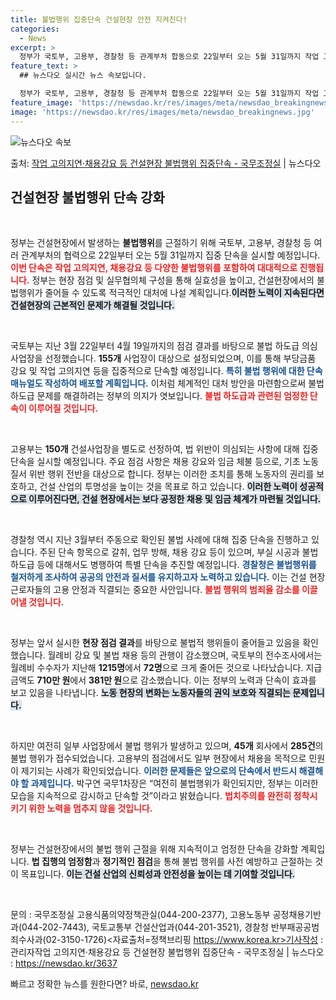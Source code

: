 ```yaml
---
title: 불법행위 집중단속 건설현장 안전 지켜진다!
categories:
  - News
excerpt: >
  정부가 국토부, 고용부, 경찰청 등 관계부처 합동으로 22일부터 오는 5월 31일까지 작업 고의지연채용강요 …
feature_text: >
  ## 뉴스다오 실시간 뉴스 속보입니다.

  정부가 국토부, 고용부, 경찰청 등 관계부처 합동으로 22일부터 오는 5월 31일까지 작업 고의지연채용강요 …
feature_image: 'https://newsdao.kr/res/images/meta/newsdao_breakingnews.jpg'
image: 'https://newsdao.kr/res/images/meta/newsdao_breakingnews.jpg'
---
```


![뉴스다오 속보](https://newsdao.kr/res/images/meta/newsdao_breakingnews.jpg)

<p>출처: <a href="https://newsdao.kr/3637" rel="dofollow">작업 고의지연·채용강요 등 건설현장 불법행위 집중단속 - 국무조정실</a> | 뉴스다오</p>

<h2 data-ke-size="size26">건설현장 불법행위 단속 강화</h2>

<p data-ke-size="size16">&nbsp;</p>

정부는 건설현장에서 발생하는 <b>불법행위</b>를 근절하기 위해 국토부, 고용부, 경찰청 등 여러 관계부처의 협력으로 22일부터 오는 5월 31일까지 집중 단속을 실시할 예정입니다. <b><span style="color: #ee2323;">이번 단속은 작업 고의지연, 채용강요 등 다양한 불법행위를 포함하여 대대적으로 진행됩니다.</span></b> 정부는 현장 점검 및 실무협의체 구성을 통해 실효성을 높이고, 건설현장에서의 불법행위가 줄어들 수 있도록 적극적인 대처에 나설 계획입니다.<b><span style="background-color: #21538527;">이러한 노력이 지속된다면 건설현장의 근본적인 문제가 해결될 것입니다.</span></b>

<p data-ke-size="size16">&nbsp;</p>

국토부는 지난 3월 22일부터 4월 19일까지의 점검 결과를 바탕으로 불법 하도급 의심 사업장을 선정했습니다. <b>155개</b> 사업장이 대상으로 설정되었으며, 이를 통해 부당금품 강요 및 작업 고의지연 등을 집중적으로 단속할 예정입니다. <b><span style="color: #1a5490;">특히 불법 행위에 대한 단속 매뉴얼도 작성하여 배포할 계획입니다.</span></b> 이처럼 체계적인 대처 방안을 마련함으로써 불법 하도급 문제를 해결하려는 정부의 의지가 엿보입니다. <b><span style="color: #ee2323;">불법 하도급과 관련된 엄정한 단속이 이루어질 것입니다.</span></b>

<p data-ke-size="size16">&nbsp;</p>

고용부는 <b>150개</b> 건설사업장을 별도로 선정하여, 법 위반이 의심되는 사항에 대해 집중 단속을 실시할 예정입니다. 주요 점검 사항은 채용 강요와 임금 체불 등으로, 기초 노동 질서 위반 행위 전반을 대상으로 합니다. 정부는 이러한 조치를 통해 노동자의 권리를 보호하고, 건설 산업의 투명성을 높이는 것을 목표로 하고 있습니다. <b><span style="background-color: #21538527;">이러한 노력이 성공적으로 이루어진다면, 건설 현장에서는 보다 공정한 채용 및 임금 체계가 마련될 것입니다.</span></b>

<p data-ke-size="size16">&nbsp;</p>

경찰청 역시 지난 3월부터 주동으로 확인된 불법 사례에 대해 집중 단속을 진행하고 있습니다. 주된 단속 항목으로 갈취, 업무 방해, 채용 강요 등이 있으며, 부실 시공과 불법 하도급 등에 대해서도 병행하여 특별 단속을 추진할 예정입니다. <b><span style="color: #1a5490;">경찰청은 불법행위를 철저하게 조사하여 공공의 안전과 질서를 유지하고자 노력하고 있습니다.</span></b> 이는 건설 현장 근로자들의 고용 안정과 직결되는 중요한 사안입니다. <b><span style="color: #ee2323;">불법 행위의 범죄율 감소를 이끌어낼 것입니다.</span></b>

<p data-ke-size="size16">&nbsp;</p>

정부는 앞서 실시한 <b>현장 점검 결과</b>를 바탕으로 불법적 행위들이 줄어들고 있음을 확인했습니다. 월례비 강요 및 불법 채용 등의 관행이 감소했으며, 국토부의 전수조사에서는 월례비 수수자가 지난해 <b>1215명</b>에서 <b>72명</b>으로 크게 줄어든 것으로 나타났습니다. 지급 금액도 <b>710만 원</b>에서 <b>381만 원</b>으로 감소했습니다. 이는 정부의 노력과 단속이 효과를 보고 있음을 나타냅니다. <b><span style="background-color: #21538527;">노동 현장의 변화는 노동자들의 권익 보호와 직결되는 문제입니다.</span></b>

<p data-ke-size="size16">&nbsp;</p>

하지만 여전히 일부 사업장에서 불법 행위가 발생하고 있으며, <b>45개</b> 회사에서 <b>285건</b>의 불법 행위가 접수되었습니다. 고용부의 점검에서도 일부 현장에서 채용을 목적으로 민원이 제기되는 사례가 확인되었습니다. <b><span style="color: #1a5490;">이러한 문제들은 앞으로의 단속에서 반드시 해결해야 할 과제입니다.</span></b> 박구연 국무1차장은 “여전히 불법행위가 확인되지만, 정부는 이러한 모습을 지속적으로 감시하고 단속할 것”이라고 밝혔습니다. <b><span style="color: #ee2323;">법치주의를 완전히 정착시키기 위한 노력을 멈추지 않을 것입니다.</span></b>

<p data-ke-size="size16">&nbsp;</p>

정부는 건설현장에서의 불법 행위 근절을 위해 지속적이고 엄정한 단속을 강화할 계획입니다. <b>법 집행의 엄정함</b>과 <b>정기적인 점검</b>을 통해 불법 행위를 사전 예방하고 근절하는 것이 목표입니다. <b><span style="background-color: #21538527;">이는 건설 산업의 신뢰성과 안전성을 높이는 데 기여할 것입니다.</span></b>

<p data-ke-size="size16">&nbsp;</p>

문의 : 국무조정실 고용식품의약정책관실(044-200-2377), 고용노동부 공정채용기반과(044-202-7443), 국토교통부 건설산업과(044-201-3521), 경찰청 반부패공공범죄수사과(02-3150-1726)<자료출처=정책브리핑 https://www.korea.kr>기사작성 : 관리자작업 고의지연·채용강요 등 건설현장 불법행위 집중단속 - 국무조정실 | 뉴스다오  : https://newsdao.kr/3637 

빠르고 정확한 뉴스를 원한다면? 바로, <a href="https://newsdao.kr" rel="dofollow">newsdao.kr</a>


